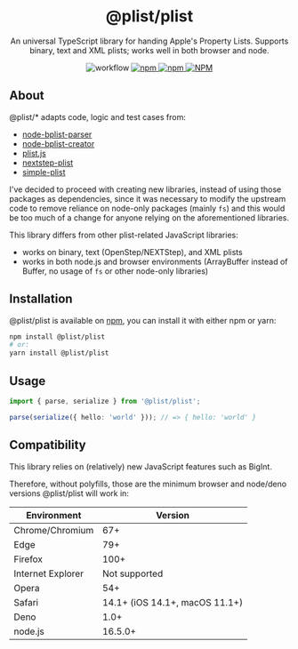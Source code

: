 <h1 align="center">@plist/plist</h1>

<p align="center">
An universal TypeScript library for handing Apple's Property Lists. Supports binary, text and XML plists; works well in both browser and node.
</p>

<p align="center">
<img alt="workflow" src="https://img.shields.io/github/actions/workflow/status/mat-sz/plist/node.js.yml?branch=main">
<a href="https://npmjs.com/package/@plist/plist">
<img alt="npm" src="https://img.shields.io/npm/v/@plist/plist">
<img alt="npm" src="https://img.shields.io/npm/dw/@plist/plist">
<img alt="NPM" src="https://img.shields.io/npm/l/@plist/plist">
</a>
</p>

## About

@plist/\* adapts code, logic and test cases from:

- [node-bplist-parser](https://github.com/joeferner/node-bplist-parser)
- [node-bplist-creator](https://github.com/joeferner/node-bplist-creator)
- [plist.js](https://github.com/TooTallNate/plist.js)
- [nextstep-plist](https://github.com/chee/nextstep-plist)
- [simple-plist](https://github.com/wollardj/simple-plist)

I've decided to proceed with creating new libraries, instead of using those packages as dependencies, since it was necessary to modify the upstream code to remove reliance on node-only packages (mainly `fs`) and this would be too much of a change for anyone relying on the aforementioned libraries.

This library differs from other plist-related JavaScript libraries:

- works on binary, text (OpenStep/NEXTStep), and XML plists
- works in both node.js and browser environments (ArrayBuffer instead of Buffer, no usage of `fs` or other node-only libraries)

## Installation

@plist/plist is available on [npm](https://www.npmjs.com/package/@plist/plist), you can install it with either npm or yarn:

```sh
npm install @plist/plist
# or:
yarn install @plist/plist
```

## Usage

```ts
import { parse, serialize } from '@plist/plist';

parse(serialize({ hello: 'world' })); // => { hello: 'world' }
```

## Compatibility

This library relies on (relatively) new JavaScript features such as BigInt.

Therefore, without polyfills, those are the minimum browser and node/deno versions @plist/plist will work in:

| Environment       | Version                        |
| ----------------- | ------------------------------ |
| Chrome/Chromium   | 67+                            |
| Edge              | 79+                            |
| Firefox           | 100+                           |
| Internet Explorer | Not supported                  |
| Opera             | 54+                            |
| Safari            | 14.1+ (iOS 14.1+, macOS 11.1+) |
| Deno              | 1.0+                           |
| node.js           | 16.5.0+                        |

